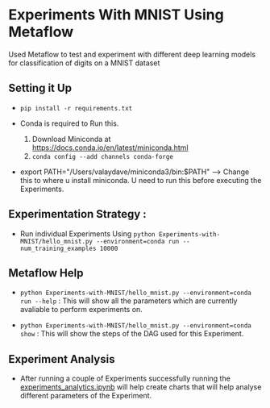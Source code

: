 # Experiments With MNIST Using Metaflow

Used Metaflow to test and experiment with different deep learning models for classification of digits on a MNIST dataset

## Setting it Up 

- ``pip install -r requirements.txt``
- Conda is required to Run this. 
    1. Download Miniconda at https://docs.conda.io/en/latest/miniconda.html
    2. ```conda config --add channels conda-forge```

- export PATH="/Users/valaydave/miniconda3/bin:$PATH" --> Change this to where u install miniconda. U need to run this before executing the Experiments. 


## Experimentation Strategy :

- Run individual Experiments Using ``python Experiments-with-MNIST/hello_mnist.py --environment=conda run --num_training_examples 10000``

## Metaflow Help 

-  ``python Experiments-with-MNIST/hello_mnist.py --environment=conda run --help`` : This will show all the parameters which are currently avaliable to perform experiments on. 

-  ``python Experiments-with-MNIST/hello_mnist.py --environment=conda show`` : This will show the steps of the DAG used for this Experiment. 

## Experiment Analysis

- After running a couple of Experiments successfully running the [experiments_analytics.ipynb](experiments_analytics.ipynb) will help create charts that will help analyse different parameters of the Experiment. 
